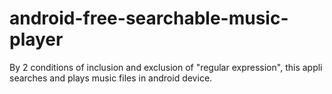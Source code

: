 # android-free-searchable-music-player
By 2 conditions of inclusion and exclusion of "regular expression", this appli searches and plays music files in android device.
